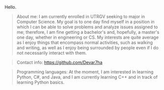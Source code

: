 Hello.
>About me:
> I am currently enrolled in UTRGV seeking to major in Computer Science. My goal is to one day find myself in a position in which I can be able to solve problems and analyze issues assigned to me; therefore, I am fine getting a bachelor's and, hopefully, a master's one day, whether in engineering or CS. My interests are quite average as I enjoy things that encompass normal activities, such as walking and writing, as well as I enjoy being surrounded by people even if I do not necessarily interact with them.

> Contact info:
https://github.com/Devar7ha

> Programming languages:
At the moment, I am interested in learning Python, C#, and Java, and I am currently learning C++ and in track of learning Python basics.
